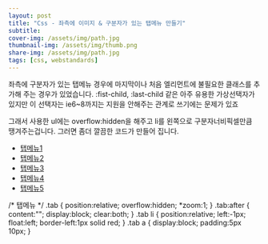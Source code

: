 ```yaml
---
layout: post
title: "Css - 좌측에 이미지 & 구분자가 있는 탭메뉴 만들기"
subtitle: 
cover-img: /assets/img/path.jpg
thumbnail-img: /assets/img/thumb.png
share-img: /assets/img/path.jpg
tags: [css, webstandards]
---
```

좌측에 구분자가 있는 탭메뉴 경우에 마지막이나 처음 엘리먼트에 불필요한 클래스를 추가해 주는 경우가 있었습니다. :fist-child, :last-child 같은 아주 유용한 가상선택자가 있지만 이 선택자는 ie6~8까지는 지원을 안해주는 관계로 쓰기에는 문제가 있죠

그래서 사용한 ul에는 overflow:hidden을 해주고 li를 왼쪽으로 구분자너비픽셀만큼 땡겨주는겁니다. 그러면 좀더 깔끔한 코드가 만들어 집니다.

<ul class="tab">
<li><a href="#">탭메뉴1</a></li>
<li><a href="#">탭메뉴2</a></li>
<li><a href="#">탭메뉴3</a></li>
<li><a href="#">탭메뉴4</a></li>
<li><a href="#">탭메뉴5</a></li>
</ul>
/* 탭메뉴 */
.tab { position:relative; overflow:hidden; *zoom:1; }
.tab:after { content:""; display:block; clear:both; }
.tab li { position:relative; left:-1px; float:left; border-left:1px solid red; }
.tab a { display:block; padding:5px 10px; }